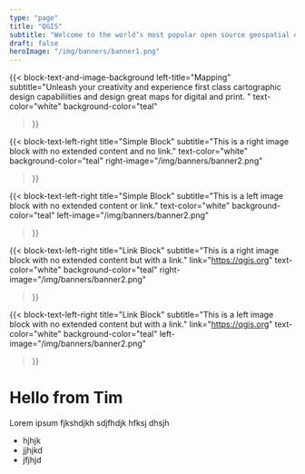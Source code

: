 ```yaml
---
type: "page"
title: "QGIS"
subtitle: "Welcome to the world’s most popular open source geospatial data management and analysis suite."
draft: false
heroImage: "/img/banners/banner1.png"
---
```


{{< block-text-and-image-background
    left-title="Mapping"
    subtitle="Unleash your creativity and experience first class cartographic design capabiliities and design great maps for digital and print. "
    text-color="white"
    background-color="teal"
>}}

{{< block-text-left-right
    title="Simple Block"
    subtitle="This is a right image block with no extended content and no link."
    text-color="white"
    background-color="teal"
    right-image="/img/banners/banner2.png"
>}}

{{< block-text-left-right
    title="Simple Block"
    subtitle="This is a left image block with no extended content or link."
    text-color="white"
    background-color="teal"
    left-image="/img/banners/banner2.png"
>}}

{{< block-text-left-right
    title="Link Block"
    subtitle="This is a right image block with no extended content but with a link."
    link="https://qgis.org"
    text-color="white"
    background-color="teal"
    right-image="/img/banners/banner2.png"
>}}

{{< block-text-left-right
    title="Link Block"
    subtitle="This is a left image block with no extended content but with a link."
    link="https://qgis.org"
    text-color="white"
    background-color="teal"
    left-image="/img/banners/banner2.png"
>}}

<div class="content">

# Hello from Tim

Lorem ipsum fjkshdjkh sdjfhdjk hfksj dhsjh

* hjhjk
* jjhjkd
* jfjhjd

</div>
